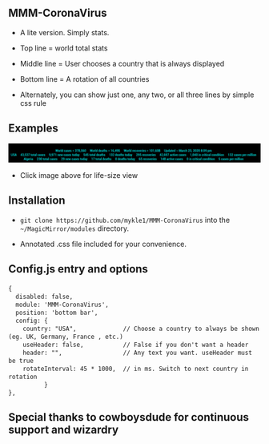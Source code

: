 ## MMM-CoronaVirus

* A lite version. Simply stats.
* Top line = world total stats
* Middle line = User chooses a country that is always displayed
* Bottom line = A rotation of all countries

* Alternately, you can show just one, any two, or all three lines by simple css rule

## Examples

![](images/2.png)

* Click image above for life-size view

## Installation

* `git clone https://github.com/mykle1/MMM-CoronaVirus` into the `~/MagicMirror/modules` directory.

* Annotated .css file included for your convenience.

## Config.js entry and options
```
{
  disabled: false,
  module: 'MMM-CoronaVirus',
  position: 'bottom bar',
  config: {
    country: "USA",             // Choose a country to always be shown (eg. UK, Germany, France , etc.)
    useHeader: false,           // False if you don't want a header
    header: "",                 // Any text you want. useHeader must be true
    rotateInterval: 45 * 1000,  // in ms. Switch to next country in rotation
          }
},
```

## Special thanks to cowboysdude for continuous support and wizardry
